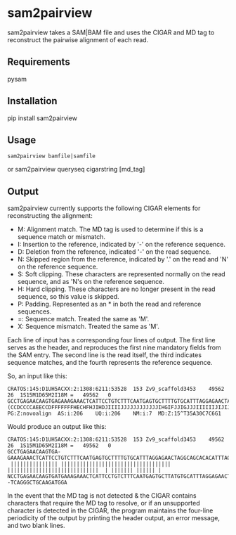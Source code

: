 sam2pairview
============

sam2pairview takes a SAM|BAM file and uses the CIGAR and MD tag to reconstruct the pairwise alignment of each read. 


Requirements
------------

pysam


Installation
------------

pip install sam2pairview


Usage
-------

    sam2pairview bamfile|samfile

or 
    sam2pairview queryseq cigarstring [md_tag]


Output
-------

sam2pairview currently supports the following CIGAR elements for reconstructing the alignment:

* M: Alignment match. The MD tag is used to determine if this is a sequence match or mismatch.
* I: Insertion to the reference, indicated by '-' on the reference sequence.
* D: Deletion from the reference, indicated '-' on the read sequence.
* N: Skipped region from the reference, indicated by '.' on the read and 'N' on the reference sequence.
* S: Soft clipping. These characters are represented normally on the read sequence, and as 'N's on the reference sequence.
* H: Hard clipping. These characters are no longer present in the read sequence, so this value is skipped.
* P: Padding. Represented as an * in both the read and reference sequences.
* =: Sequence match. Treated the same as 'M'.
* X: Sequence mismatch. Treated the same as 'M'.

Each line of input has a corresponding four lines of output. The first line serves as the header, and reproduces the first nine mandatory fields from the SAM entry. The second line is the read itself, the third indicates sequence matches, and the fourth represents the reference sequence.

So, an input like this:

    CRATOS:145:D1UH5ACXX:2:1308:6211:53528	153	Zv9_scaffold3453	49562	26	1S15M1D65M2I18M	=	49562	0	GCCTGAGAACAAGTGAGAAAGAAACTCATTCCTGTCTTTCAATGAGTGCTTTTGTGCATTTAGGAGAACTAGGCAGCACACATTTAGGGCTGAAAGATGNA	(CCDCCCCAEECCDFFFFFFFHECHFHJIHDJIIIIJJJJJJJJJJJJIHGIFJJIGJJJIIIIIIJIJIJIGIIHGFCCJJJJJIJJHGHHHFFFDA1#C	PG:Z:novoalign	AS:i:206	UQ:i:206	NM:i:7	MD:Z:15^T35A30C7C6G1

Would produce an output like this:

    CRATOS:145:D1UH5ACXX:2:1308:6211:53528	153	Zv9_scaffold3453	49562	26	1S15M1D65M2I18M	=	49562	0
    GCCTGAGAACAAGTGA-GAAAGAAACTCATTCCTGTCTTTCAATGAGTGCTTTTGTGCATTTAGGAGAACTAGGCAGCACACATTTAGGGCTGAAAGATGNA
     ||||||||||||||| ||||||||||||||||||||||||||||||||||| |||||||||||||||||||||||||||||  | ||||||| |||||| |
    NCCTGAGAACAAGTGATGAAAGAAACTCATTCCTGTCTTTCAATGAGTGCTTATGTGCATTTAGGAGAACTAGGCAGCACAC--TCAGGGCTGCAAGATGGA

In the event that the MD tag is not detected & the CIGAR contains characters that require the MD tag to resolve, or if an unsupported character is detected in the CIGAR, the program maintains the four-line periodicity of the output by printing the header output, an error message, and two blank lines.


